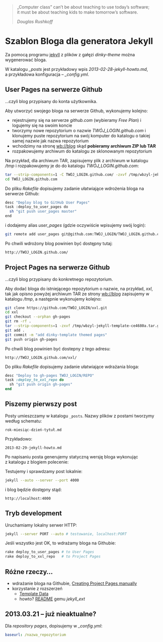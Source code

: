 > „Computer class” can’t be about teaching to use today’s software;<br>
> it must be about teaching kids to make tomorrow’s software.
>
> *Douglas Rushkoff*

# Szablon Bloga dla generatora Jekyll

Za pomocą programu [jekyll](https://github.com/mojombo/jekyll) z plików
z gałęzi *dinky-theme* można wygenerować bloga.

W katalogu *_posts* jest przykładowy wpis *2013-02-28-jekyll-howto.md*,
a przykładowa konfiguracja – *_config.yml*.


## User Pages na serwerze Github

…czyli blog przypisany do konta użytkownika.

Aby utworzyć swojego bloga na serwerze Github,
wykonujemy kolejno:

- rejestrujemy się na serverze *github.com*
  (wybieramy *Free Plan*) i logujemy się na swoim koncie
- tworzymy nowe repozytorium o nazwie *TWÓJ_LOGIN.github.com*
  i klonujemy puste repozytorium na swój komputer
  do katalogu o takiej samej nazwie jak nazwa repozytorium
- wchodzimy na stronę [wb://blog](http://wbzyl.github.com/)
  skąd **pobieramy archiwum ZIP lub TAR**
- rozpakowujemy archiwum do katalogu ze sklonowanym repozytorium

Na przykład, dla archiwum TAR, zapisujemy plik z archiwum
w katalogu */tmp* i rozpakowujemy je do do katalogu *TWÓJ_LOGIN.github.com*:

```sh
tar --strip-components=1 -C TWÓJ_LOGIN.github.com/ -zxvf /tmp/wbzyl-jekyll-template-ce4680a.tar.gz
cd TWÓJ_LOGIN.github.com
```

Do pliku *Rakefile* dopisujemy zadanie ułatwiające
wdrożenia bloga na serwerze Github:

```sh
desc "Deploy blog to GitHub User Pages"
task :deploy_to_user_pages do
  sh "git push user_pages master"
end
```

i dodajemy alias *user_pages* (gdzie oczywiście wpisujemy swój login):

```sh
git remote add user_pages git@github.com:TWÓJ_LOGIN/TWÓJ_LOGIN.github.com.git
```

Po chwili wdrożony blog powinien być dostępny tutaj:

```sh
http://TWÓJ_LOGIN.github.com/
```


## Project Pages na serwerze Github

…czyli blog przypisany do konkretnego repozytorium.

Aby dodać bloga do istniejącego repozytorium o nazwie, na przykład,
*xxl*, tak jak opisno powyżej archiwum TAR ze strony
[wb://blog](http://wbzyl.github.com/) zapisujemy w katalogu */tmp*,
a następnie wykonujemy kolejno:

```sh
git clone https://github.com/TWÓJ_LOGIN/xxl.git
cd xxl
git checkout --orphan gh-pages
git rm -rf .
tar --strip-components=1 -zxvf /tmp/wbzyl-jekyll-template-ce4680a.tar.gz
git add .
git commit -m "add dinky-template themed pages"
git push origin gh-pages
```
Po chwili blog powinien być dostepny z tego adresu:

    http://TWÓJ_LOGIN.github.com/xxl/

Do pliku *Rakefile* dopisujemy zadanie ułatwiające wdrażania bloga:

```ruby
desc "Deploy to gh-pages TWÓJ_LOGIN/REPO"
task :deploy_to_xxl_repo do
  sh "git push origin gh-pages"
end
```

## Piszemy pierwszy post

Posty umieszczamy w katalogu `_posts`.
Nazwy plików z postami tworzymy według schematu:

    rok-miesiąc-dzień-tytuł.md

Przykładowo:

    2013-02-29-jekyll-howto.md

Po napisaniu posta generujemy statyczną wersję bloga wykonując
z katalogu z blogiem polecenie:

Testujemy i sprawdzamy post lokalnie:

```sh
jekyll --auto --server --port 4000
```

i blog będzie dostępny stąd:

    http://localhost:4000


## Tryb development

Uruchamiamy lokalny serwer HTTP:

```sh
jekyll --server PORT --auto # testowanie, localhost:PORT
```

Jeśli wszystko jest OK, to wdrażamy bloga na Githubie:

```sh
rake deploy_to_user_pages # to User Pages
rake deploy_to_xxl_repo   # to Project Pages
```


## Różne rzeczy…

* wdrażanie bloga na Githubie, [Creating Project Pages manually](https://help.github.com/articles/creating-project-pages-manually)
* korzystanie z rozszerzeń
  - [Template Data](https://github.com/mojombo/jekyll/wiki/template-data)
  - howto? [README](http://github.com/rfelix/jekyll_ext) gemu *jekyll_ext*


## 2013.03.21 – już nieaktualne?

Dla *repository pages*, dopisujemy w *_config.yml*:

```yaml
baseurl: /nazwa_repozytorium
```
